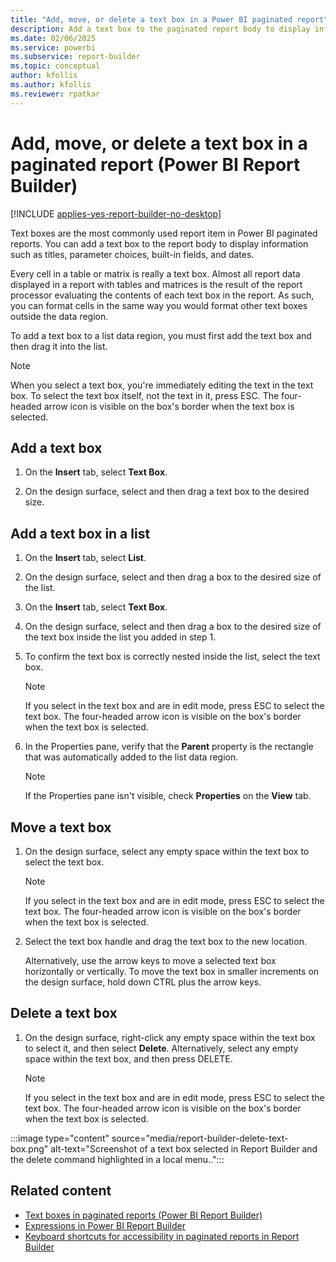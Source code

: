 ```yaml
---
title: "Add, move, or delete a text box in a Power BI paginated report"
description: Add a text box to the paginated report body to display information such as titles, parameter choices, built-in fields, and dates in Power BI Report Builder. 
ms.date: 02/06/2025
ms.service: powerbi
ms.subservice: report-builder
ms.topic: conceptual
author: kfollis
ms.author: kfollis
ms.reviewer: rpatkar
---
```

# Add, move, or delete a text box in a paginated report (Power BI Report Builder)

[!INCLUDE [applies-yes-report-builder-no-desktop](../../../includes/applies-yes-report-builder-no-desktop.md)]

  Text boxes are the most commonly used report item in Power BI paginated reports. You can add a text box to the report body to display information such as titles, parameter choices, built-in fields, and dates.  
  
 Every cell in a table or matrix is really a text box. Almost all report data displayed in a report with tables and matrices is the result of the report processor evaluating the contents of each text box in the report. As such, you can format cells in the same way you would format other text boxes outside the data region.  
  
 To add a text box to a list data region, you must first add the text box and then drag it into the list.  
  
> [!NOTE]  
> When you select a text box, you're immediately editing the text in the text box. To select the text box itself, not the text in it, press ESC. The four-headed arrow icon is visible on the box's border when the text box is selected.
  
## Add a text box  
  
1. On the **Insert** tab, select **Text Box**.  
  
2. On the design surface, select and then drag a text box to the desired size.  
  
## Add a text box in a list  
  
1. On the **Insert** tab, select **List**.  
  
2. On the design surface, select and then drag a box to the desired size of the list.  
  
3. On the **Insert** tab, select **Text Box**.  
  
4. On the design surface, select and then drag a box to the desired size of the text box inside the list you added in step 1.
  
5. To confirm the text box is correctly nested inside the list, select the text box.  
  
    > [!NOTE]  
    > If you select in the text box and are in edit mode, press ESC to select the text box. The four-headed arrow icon is visible on the box's border when the text box is selected.
  
6. In the Properties pane, verify that the **Parent** property is the rectangle that was automatically added to the list data region.  
  
    > [!NOTE]  
    > If the Properties pane isn't visible, check **Properties** on the **View** tab.  
  
## Move a text box  
  
1. On the design surface, select any empty space within the text box to select the text box.  
  
    > [!NOTE]  
    > If you select in the text box and are in edit mode, press ESC to select the text box. The four-headed arrow icon is visible on the box's border when the text box is selected.
  
2. Select the text box handle and drag the text box to the new location.

    Alternatively, use the arrow keys to move a selected text box horizontally or vertically. To move the text box in smaller increments on the design surface, hold down CTRL plus the arrow keys.  
  
## Delete a text box  
  
1. On the design surface, right-click any empty space within the text box to select it, and then select **Delete**. Alternatively, select any empty space within the text box, and then press DELETE.
  
    > [!NOTE]  
    > If you select in the text box and are in edit mode, press ESC to select the text box. The four-headed arrow icon is visible on the box's border when the text box is selected.

:::image type="content" source="media/report-builder-delete-text-box.png" alt-text="Screenshot of a text box selected in Report Builder and the delete command highlighted in a local menu..":::

## Related content

- [Text boxes in paginated reports &#40;Power BI Report Builder&#41;](text-boxes-report-builder-and-service.md)
- [Expressions in Power BI Report Builder](../../expressions/report-builder-expressions.md)
- [Keyboard shortcuts for accessibility in paginated reports in Report Builder](/sql/reporting-services/report-builder/keyboard-shortcuts-report-builder)  
